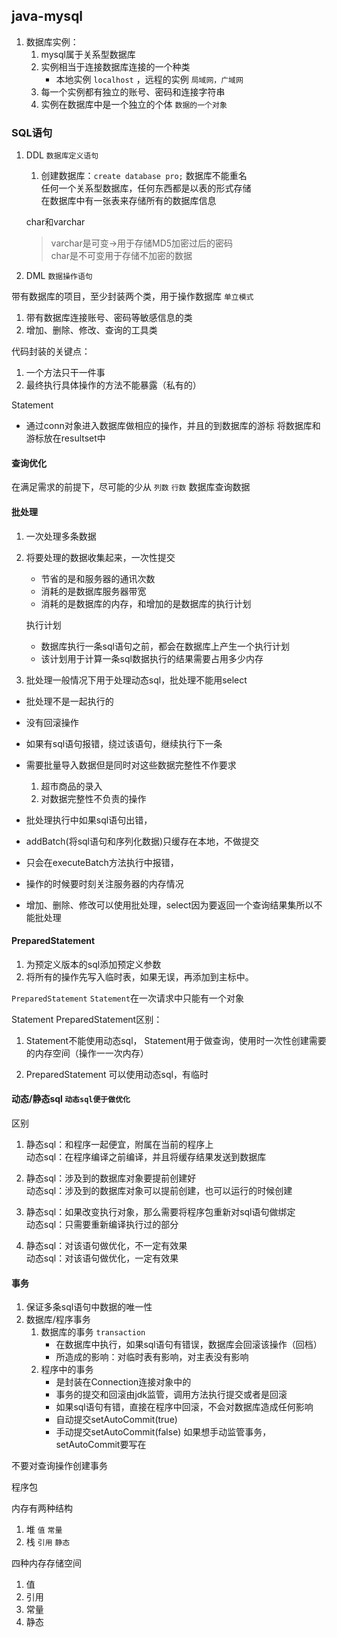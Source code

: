 ## java-mysql

1. 数据库实例：
   1. mysql属于关系型数据库
   2. 实例相当于连接数据库连接的一个种类
      * 本地实例 `localhost` ，远程的实例 `局域网，广域网`
   3. 每一个实例都有独立的账号、密码和连接字符串
   4. 实例在数据库中是一个独立的个体 `数据的一个对象`
   
   
### SQL语句
1. DDL `数据库定义语句`
   1. 创建数据库：`create database pro;` 数据库不能重名<br>
   任何一个关系型数据库，任何东西都是以表的形式存储<br>
   在数据库中有一张表来存储所有的数据库信息<br>
   
   char和varchar
   > varchar是可变→用于存储MD5加密过后的密码<br>
   char是不可变用于存储不加密的数据
   

2. DML `数据操作语句`


带有数据库的项目，至少封装两个类，用于操作数据库 `单立模式`
1. 带有数据库连接账号、密码等敏感信息的类
2. 增加、删除、修改、查询的工具类

代码封装的关键点：
1. 一个方法只干一件事
2. 最终执行具体操作的方法不能暴露（私有的）

Statement
* 通过conn对象进入数据库做相应的操作，并且的到数据库的游标
将数据库和游标放在resultset中

#### 查询优化
在满足需求的前提下，尽可能的少从 `列数` `行数` 数据库查询数据

#### 批处理
1. 一次处理多条数据
2. 将要处理的数据收集起来，一次性提交
   * 节省的是和服务器的通讯次数
   * 消耗的是数据库服务器带宽
   * 消耗的是数据库的内存，和增加的是数据库的执行计划
   
   执行计划
   * 数据库执行一条sql语句之前，都会在数据库上产生一个执行计划
   * 该计划用于计算一条sql数据执行的结果需要占用多少内存
3. 批处理一般情况下用于处理动态sql，批处理不能用select

* 批处理不是一起执行的
* 没有回滚操作
* 如果有sql语句报错，绕过该语句，继续执行下一条
* 需要批量导入数据但是同时对这些数据完整性不作要求
   1. 超市商品的录入
   2. 对数据完整性不负责的操作
   
* 批处理执行中如果sql语句出错，
* addBatch(将sql语句和序列化数据)只缓存在本地，不做提交
* 只会在executeBatch方法执行中报错，
* 操作的时候要时刻关注服务器的内存情况
* 增加、删除、修改可以使用批处理，select因为要返回一个查询结果集所以不能批处理

#### PreparedStatement
1. 为预定义版本的sql添加预定义参数
2. 将所有的操作先写入临时表，如果无误，再添加到主标中。

`PreparedStatement` `Statement`在一次请求中只能有一个对象

Statement PreparedStatement区别：
1. Statement不能使用动态sql，
   Statement用于做查询，使用时一次性创建需要的内存空间（操作一一次内存）
   
2. PreparedStatement 可以使用动态sql，有临时

#### 动态/静态sql `动态sql便于做优化`
区别
1. 静态sql：和程序一起便宜，附属在当前的程序上<br>
动态sql：在程序编译之前编译，并且将缓存结果发送到数据库

2. 静态sql：涉及到的数据库对象要提前创建好<br>
动态sql：涉及到的数据库对象可以提前创建，也可以运行的时候创建

3. 静态sql：如果改变执行对象，那么需要将程序包重新对sql语句做绑定<br>
动态sql：只需要重新编译执行过的部分 

4. 静态sql：对该语句做优化，不一定有效果<br>
动态sql：对该语句做优化，一定有效果


#### 事务
1. 保证多条sql语句中数据的唯一性
2. 数据库/程序事务
   1. 数据库的事务 `transaction`
      * 在数据库中执行，如果sql语句有错误，数据库会回滚该操作（回档）
      * 所造成的影响：对临时表有影响，对主表没有影响
   2. 程序中的事务
      * 是封装在Connection连接对象中的
      * 事务的提交和回滚由jdk监管，调用方法执行提交或者是回滚
      * 如果sql语句有错，直接在程序中回滚，不会对数据库造成任何影响
      * 自动提交setAutoCommit(true)
      * 手动提交setAutoCommit(false)
      如果想手动监管事务，setAutoCommit要写在
      
不要对查询操作创建事务



程序包

内存有两种结构
1. 堆 `值` `常量`
2. 栈 `引用` `静态`

四种内存存储空间
1. 值 
2. 引用
3. 常量
4. 静态